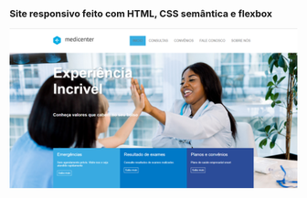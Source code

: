 ### Site responsivo feito com HTML, CSS semântica e flexbox

<img src="siteDesk.PNG" alt="print-do-site">